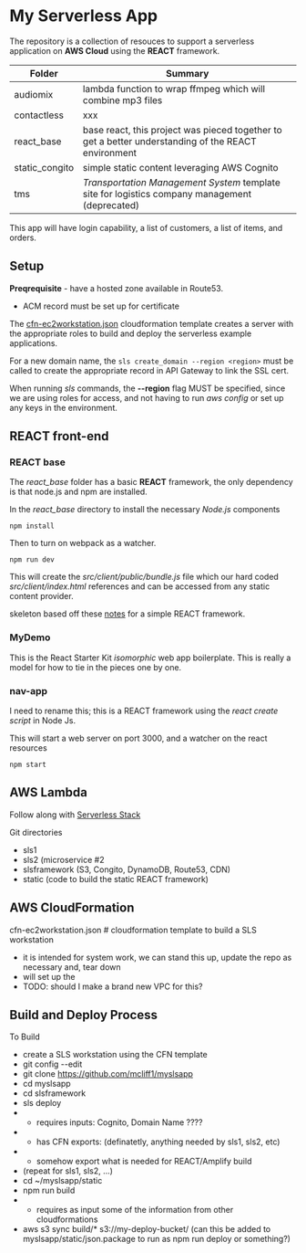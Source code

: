 # My Serverless App


The repository is a collection of resouces to support a serverless application on **AWS Cloud** using the **REACT** framework.

Folder | Summary
---|---
audiomix | lambda function to wrap ffmpeg which will combine mp3 files
contactless  |  xxx
react_base  | base react, this project was pieced together to get a better understanding of the REACT environment
static_congito  |  simple static content leveraging AWS Cognito
tms  | *Transportation Management System* template site for logistics company management (deprecated)

This app will have login capability, a list of customers, a list of items, and orders.

## Setup
**Preqrequisite** - have a hosted zone available in Route53.
 - ACM record must be set up for certificate

The [cfn-ec2workstation.json](cfn-ec2workstation.json) cloudformation template creates a server with the appropriate roles to build and deploy the serverless example applications.

For a new domain name, the `sls create_domain --region <region>` must be called to create the appropriate record in API Gateway to link the SSL cert.

When running *sls* commands, the **--region** flag MUST be specified, since we are using roles for access, and not having to run *aws config* or set up any keys in the environment.


## REACT front-end

### REACT base
The *react_base* folder has a basic **REACT** framework, the only dependency is that node.js and npm are installed.

In the *react_base* directory to install the necessary *Node.js* components

`npm install`

Then to turn on webpack as a watcher.

`npm run dev`

This will create the *src/client/public/bundle.js* file which our hard coded *src/client/index.html* references and can be accessed from any static content provider.

skeleton based off these [notes](http://blog.tamizhvendan.in/blog/2015/11/23/a-beginner-guide-to-setup-react-dot-js-environment-using-babel-6-and-webpack/) for a simple REACT framework.

### MyDemo

This is the React Starter Kit *isomorphic* web app boilerplate.  This is really a model for how to tie in the pieces one by one.


### nav-app

I need to rename this;  this is a REACT framework using the *react create script* in Node Js.

This will start a web server on port 3000, and a watcher on the react resources

`npm start`







## AWS Lambda

Follow along with [Serverless Stack](https://serverless-stack.com/)

Git directories
- sls1
- sls2 (microservice #2
- slsframework  (S3, Congito, DynamoDB, Route53, CDN)
- static  (code to build the static REACT framework)


## AWS CloudFormation

cfn-ec2workstation.json    #  cloudformation template to build a SLS workstation
  - it is intended for system work, we can stand this up,  update the repo as necessary and, tear down
  - will set up the
  - TODO:  should I make a brand new VPC for this?


## Build and Deploy Process

To Build
- create a SLS workstation using the CFN template
- git config --edit
- git clone https://github.com/mcliff1/myslsapp
- cd myslsapp
- cd slsframework
- sls deploy
- - requires inputs: Cognito, Domain Name ????
- - has CFN exports:  (definatetly, anything needed by sls1, sls2, etc)
- - somehow export what is needed for REACT/Amplify build
- (repeat for sls1, sls2, ...)
- cd ~/myslsapp/static
- npm run build
- - requires as input some of the information from other cloudformations
- aws s3 sync build/* s3://my-deploy-bucket/   (can this be added to myslsapp/static/json.package to run as npm run deploy or something?)
